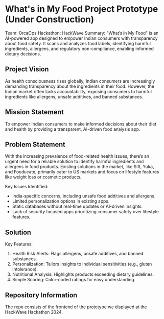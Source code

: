 # What's in My Food Project Prototype (Under Construction)

Team: OrcaOps
Hackathon: HackWave
Summary: "What’s in My Food" is an AI-powered app designed to empower Indian consumers with transparency about food safety. It scans and analyzes food labels, identifying harmful ingredients, allergens, and regulatory non-compliance, enabling informed dietary decisions.

## Project Vision

As health consciousness rises globally, Indian consumers are increasingly demanding transparency about the ingredients in their food. However, the Indian market often lacks accountability, exposing consumers to harmful ingredients like allergens, unsafe additives, and banned substances.

## Mission Statement 

To empower Indian consumers to make informed decisions about their diet and health by providing a transparent, AI-driven food analysis app.

## Problem Statement 

With the increasing prevalence of food-related health issues, there’s an urgent need for a reliable solution to identify harmful ingredients and allergens in food products. Existing solutions in the market, like Sift, Yuka, and Fooducate, primarily cater to US markets and focus on lifestyle features like weight loss or cosmetic products.

Key Issues Identified:

- India-specific concerns, including unsafe food additives and allergens.
- Limited personalization options in existing apps.
- Static databases without real-time updates or AI-driven insights.
- Lack of security focused apps prioritizing consumer safety over lifestyle features.

## Solution 

Key Features:
1. Health Risk Alerts: Flags allergens, unsafe additives, and banned substances.
2. Personalization: Tailors insights to individual sensitivities (e.g., gluten intolerance).
3. Nutritional Analysis: Highlights products exceeding dietary guidelines.
4. Simple Scoring: Color-coded ratings for easy understanding.

## Repository Information

The repo consists of the frontend of the prototype we displayed at the HackWave Hackathon 2024. 
